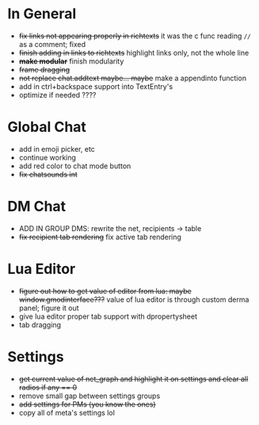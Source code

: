 # In General
* ~~fix links not appearing properly in richtexts~~ it was the c func reading `//` as a comment; fixed
* ~~finish adding in links to richtexts~~ highlight links only, not the whole line
* ~~**make modular**~~ finish modularity
* ~~frame dragging~~
* ~~not replace chat.addtext maybe... maybe~~ make a appendinto function
* add in ctrl+backspace support into TextEntry's
* optimize if needed ????

# Global Chat
* add in emoji picker, etc
* continue working
* add red color to chat mode button
* ~~fix chatsounds int~~

# DM Chat
* ADD IN GROUP DMS: rewrite the net, recipients -> table
* ~~fix recipient tab rendering~~ fix active tab rendering

# Lua Editor
* ~~figure out how to get value of editor from lua: maybe window.gmodinterface???~~ value of lua editor is through custom derma panel; figure it out
* give lua editor proper tab support with dpropertysheet
* tab dragging

# Settings
* ~~get current value of net_graph and highlight it on settings and clear all radios if any == 0~~
* remove small gap between settings groups
* ~~add settings for PMs (you know the ones)~~
* copy all of meta's settings lol

